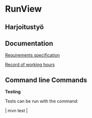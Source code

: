 # RunView

## Harjoitustyö


## Documentation

[Requirements specification](https://github.com/jrhel/ot-harjoitustyo2020/blob/master/documentation/Requirements%20specification.md)

[Record of working hours](https://github.com/jrhel/ot-harjoitustyo2020/blob/master/documentation/Record%20of%20working%20hours.md)

## Command line Commands

**Testing**

Tests can be run with the command:

| mvn test |




